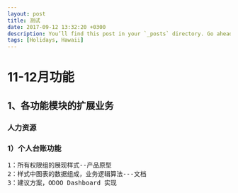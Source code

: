 ```yaml
---
layout: post
title: 测试
date: 2017-09-12 13:32:20 +0300
description: You’ll find this post in your `_posts` directory. Go ahead and edit it and re-build the site to see your changes. # Add post description (optional)
tags: [Holidays, Hawaii]
---
```

# 11-12月功能 #

## 1、各功能模块的扩展业务 ##
### 人力资源 ###
### 1）个人台账功能 ###
<pre>
1：所有权限组的展现样式--产品原型
2：样式中图表的数据组成，业务逻辑算法---文档
3：建议方案，ODOO Dashboard 实现
</pre>
